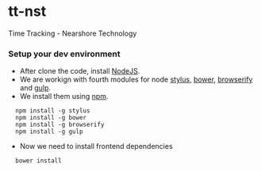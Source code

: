 tt-nst
====

Time Tracking - Nearshore Technology

### Setup your dev environment

* After clone the code, install [NodeJS](http://nodejs.org/).
* We are workign with fourth modules for node [stylus](http://learnboost.github.io/stylus/docs/executable.html), [bower](http://bower.io/), [browserify](http://browserify.org/) and [gulp](http://gulpjs.com/).
* We install them using [npm](https://www.npmjs.org/).

```
  npm install -g stylus
  npm install -g bower
  npm install -g browserify
  npm install -g gulp
```

* Now we need to install frontend dependencies

```
  bower install
```
